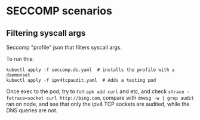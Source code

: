 # SECCOMP scenarios

## Filtering syscall args

Seccomp "profile" json that filters syscall args.

To run this:

    kubectl apply -f seccomp.ds.yaml  # installs the profile with a daemonset
    kubectl apply -f ipv4tcpaudit.yaml  # Adds a testing pod

Once exec to the pod, try to run `apk add curl` and etc, and check
`strace -fetrace=socket curl http://bing.com`, compare with
`dmesg -w | grep audit` ran on node, and see that only the ipv4 TCP sockets are
audited, while the DNS queries are not.
